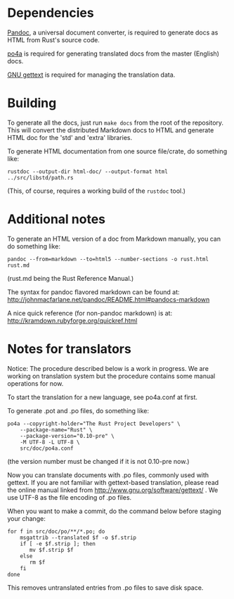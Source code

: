# Dependencies

[Pandoc](http://johnmacfarlane.net/pandoc/installing.html), a universal
document converter, is required to generate docs as HTML from Rust's
source code.

[po4a](http://po4a.alioth.debian.org/) is required for generating translated
docs from the master (English) docs.

[GNU gettext](http://www.gnu.org/software/gettext/) is required for managing
the translation data.

# Building

To generate all the docs, just run `make docs` from the root of the repository.
This will convert the distributed Markdown docs to HTML and generate HTML doc
for the 'std' and 'extra' libraries.

To generate HTML documentation from one source file/crate, do something like:

~~~~
rustdoc --output-dir html-doc/ --output-format html ../src/libstd/path.rs
~~~~

(This, of course, requires a working build of the `rustdoc` tool.)

# Additional notes

To generate an HTML version of a doc from Markdown manually, you can do
something like:

~~~~
pandoc --from=markdown --to=html5 --number-sections -o rust.html rust.md
~~~~

(rust.md being the Rust Reference Manual.)

The syntax for pandoc flavored markdown can be found at:
http://johnmacfarlane.net/pandoc/README.html#pandocs-markdown

A nice quick reference (for non-pandoc markdown) is at:
http://kramdown.rubyforge.org/quickref.html

# Notes for translators

Notice: The procedure described below is a work in progress. We are working on
translation system but the procedure contains some manual operations for now.

To start the translation for a new language, see po4a.conf at first.

To generate .pot and .po files, do something like:

~~~~
po4a --copyright-holder="The Rust Project Developers" \
    --package-name="Rust" \
    --package-version="0.10-pre" \
    -M UTF-8 -L UTF-8 \
    src/doc/po4a.conf
~~~~

(the version number must be changed if it is not 0.10-pre now.)

Now you can translate documents with .po files, commonly used with gettext. If
you are not familiar with gettext-based translation, please read the online
manual linked from http://www.gnu.org/software/gettext/ . We use UTF-8 as the
file encoding of .po files.

When you want to make a commit, do the command below before staging your
change:

~~~~
for f in src/doc/po/**/*.po; do
    msgattrib --translated $f -o $f.strip
    if [ -e $f.strip ]; then
       mv $f.strip $f
    else
       rm $f
    fi
done
~~~~

This removes untranslated entries from .po files to save disk space.
